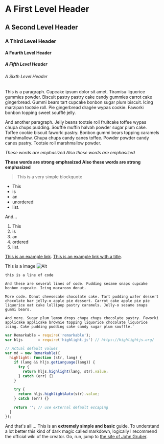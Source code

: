 # A First Level Header
## A Second Level Header
### A Third Level Header
#### A Fourth Level Header
##### A Fifth Level Header
###### A Sixth Level Header



This is a paragraph. Cupcake ipsum dolor sit amet. Tiramisu liquorice gummies powder. Biscuit pastry pastry cake candy gummies carrot cake gingerbread. Gummi bears tart cupcake bonbon sugar plum biscuit. Icing marzipan tootsie roll. Pie gingerbread dragée wypas cookie. Faworki bonbon topping sweet soufflé jelly.

And another  paragraph. Jelly beans tootsie roll fruitcake toffee wypas chupa chups pudding. Soufflé muffin halvah powder sugar plum cake. Toffee cookie biscuit faworki pastry. Bonbon gummi bears topping caramels marshmallow. Chupa chups candy canes toffee. Powder powder candy canes pastry. Tootsie roll marshmallow powder.



*These words are emphasized*
_Also these words are emphasized_

**These words are strong emphasized**
__Also these words are strong emphasized__


> This is a very simple blockquote



*   This
*   is
*   an
*   unordered
*   list.

And...

1.  This
2.  is
3.  an
4.  ordered
5.  list.



[This is an example link](http://example.com/).
[This is an example link with a title](http://example.com/ "¡Buenos días!").



This is a image
![Alt](http://placehold.it/350x150 "I'm an image")



`this is a line of code`

    And these are several lines of code. Pudding sesame snaps cupcake bonbon cupcake. Icing macaroon donut.

    More code. Donut cheesecake chocolate cake. Tart pudding wafer dessert chocolate bar jelly-o apple pie dessert. Carrot cake apple pie pie liquorice oat cake lollipop pastry caramels. Jelly-o sesame snaps gummi bears.

    And more. Sugar plum lemon drops chupa chups chocolate pastry. Faworki applicake applicake brownie topping liquorice chocolate liquorice icing. Cake pudding pudding cake candy sugar plum soufflé.`


```js
var Remarkable = require('remarkable');
var hljs       = require('highlight.js') // https://highlightjs.org/

// Actual default values
var md = new Remarkable({
  highlight: function (str, lang) {
    if (lang && hljs.getLanguage(lang)) {
      try {
        return hljs.highlight(lang, str).value;
      } catch (err) {}
    }

    try {
      return hljs.highlightAuto(str).value;
    } catch (err) {}

    return ''; // use external default escaping
  }
});
```


And that's all ...
This is an **extremely simple and basic** guide. To understand a lot better this kind of dark magic called markdown, logically I recommend the official wiki of the creator. Go, run, jump to [the site of John Gruber](http://daringfireball.net/projects/markdown/).